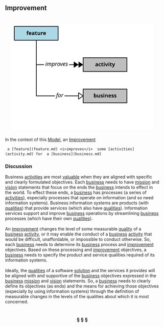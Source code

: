## Improvement

<div  style="float: right; margin: 20px"><img src="improvement.svg"/></div>

In the context of this [Model](model.md), an [Improvement](improvement.md)

```
 a [feature](feature.md) <i>improves</i>  some [activities](activity.md) for  a [business](business.md)
```

### Discussion


Business [activities](activity.md) are most <a href="value.html">valuable</a> when they are aligned with specific and clearly formulated objectives.
Each [business](business.md) needs to have [mission](mission.md) and [vision](vision.md) statements that focus on the ends the [business](business.md) intends to effect in the world.
To effect these ends, a [business](business.md) has processes (a series of [activities](activity.md)), especially processes that operate on information
(and so need information systems).
Business information systems are products (with <a href="../../papers/rhetoric/quality/alignment.htm#business.qualities">qualities</a>) that provide services (which also have <a href="../../papers/rhetoric/quality/alignment.htm#business.qualities">qualities</a>).
Information services support and improve [business](business.md) operations by streamlining [business](business.md) processes
(which have their own <a href="../../papers/rhetoric/quality/alignment.htm#business.qualities">qualities</a>).<br/><br/>An [improvement](improvement.md) changes the level of some measurable <a href="../../papers/rhetoric/quality/alignment.htm#business.qualities">quality</a> of a [business](business.md) [activity](activity.md), or it may enable the conduct
of a [business](business.md) [activity](activity.md) that would be difficult, unaffordable, or impossible to conduct otherwise.
So, each [business](business.md) needs to determine its [business](business.md) process and [improvement](improvement.md) objectives.
Based on these processing and [improvement](improvement.md) objectives, a [business](business.md) needs to specify the product and service
qualities required of its information systems.<br/><br/>Ideally, the <a href="../../papers/rhetoric/quality/alignment.htm#business.qualities">qualities</a> of a software [solution](solution.md) and the services it provides will be aligned with and supportive of
the [business](business.md) objectives expressed in the [business](business.md) [mission](mission.md) and [vision](vision.md) statements.
So, a [business](business.md) needs to clearly define its objectives (as ends) and the means for achieving those objectives
(especially by using information systems) through the definition of measurable changes in the levels of the
qualities about which it is most concerned.<br/><br/>

<h3 align="center"><b>&sect; &sect; &sect;</b></h3>
